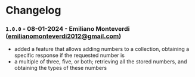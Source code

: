 # Changelog

### `1.0.0` - 08-01-2024  - Emiliano Monteverdi (emilianomonteverdi2012@gmail.com)

- added a feature that allows adding numbers to a collection, obtaining a specific response if the requested number is 
- a multiple of three, five, or both; retrieving all the stored numbers, and obtaining the types of these numbers
